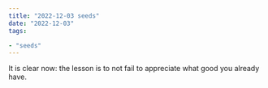 ```yaml
---
title: "2022-12-03 seeds"
date: "2022-12-03"
tags:

- "seeds"
---
```


It is clear now: the lesson is to not fail to appreciate what good you already have.